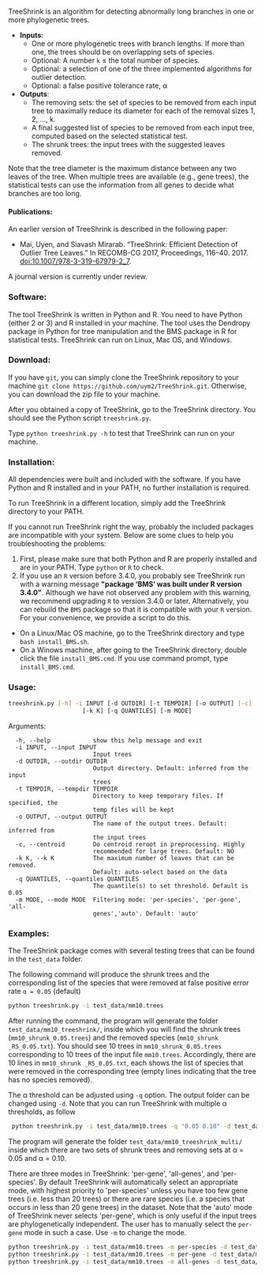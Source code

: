 
TreeShrink is an algorithm for detecting abnormally long branches in one or more phylogenetic trees. 

- **Inputs**: 
    - One or more phylogenetic trees with branch lengths. If more than one, the trees should be on overlapping sets of species. 
    - Optional: A number `k` ≤ the total number of species.
    - Optional: a selection of one of the three implemented algorithms for outlier detection.
    - Optional: a false positive tolerance rate, α
- **Outputs**:
    - The removing sets: the set of species to be removed from each input tree to maximally reduce its diameter for each of the removal sizes 1, 2, ..., k.
    - A final suggested list of species to be removed from each input tree, computed based on the selected statistical test. 
    - The shrunk trees: the input trees with the suggested leaves removed. 
    
Note that the tree diameter is the maximum distance between any two leaves of the tree. When multiple trees are available (e.g., gene trees), the statistical tests can use the information from all genes to decide what branches are too long. 

#### Publications:

An earlier version of TreeShrink is described in the following paper:

* Mai, Uyen, and Siavash Mirarab. “TreeShrink: Efficient Detection of Outlier Tree Leaves.” In RECOMB-CG 2017, Proceedings, 116–40. 2017. [doi:10.1007/978-3-319-67979-2_7](https://doi.org/10.1007/978-3-319-67979-2_7).

A journal version is currently under review. 

### Software:
The tool TreeShrink is written in Python and R. You need to have Python (either 2 or 3) and R installed in your machine. The tool uses the Dendropy package in Python for tree manipulation and the BMS package in R for statistical tests. TreeShrink can run on Linux, Mac OS, and Windows.

### Download:
If you have ```git```, you can simply clone the TreeShrink repository to your machine ```git clone https://github.com/uym2/TreeShrink.git```. Otherwise, you can download the zip file to your machine. 

After you obtained a copy of TreeShrink, go to the TreeShrink directory. You should see the Python script ```treeshrink.py```. 

Type ```python treeshrink.py -h``` to test that TreeShrink can run on your machine.

### Installation:
All dependencies were built and included with the software. If you have Python and R installed and in your PATH, no further installation is required. 

To run TreeShrink in a different location, simply add the TreeShrink directory to your PATH.

If you cannot run TreeShrink right the way, probably the included packages are incompatible with your system. Below are some clues to help you troubleshooting the problems:
1. First, please make sure that both Python and R are properly installed and are in your PATH. Type ```python``` or ```R``` to check. 
2. If you use an ```R``` version before 3.4.0, you probably see TreeShrink run with a warning message **"package ‘BMS’ was built under R version 3.4.0"**. Although we have not observed any problem with this warning, we recommend upgrading ```R``` to version 3.4.0 or later. Alternatively, you can rebuild the ```BMS``` package so that it is compatible with your ```R``` version. For your convenience, we provide a script to do this.
- On a Linux/Mac OS machine, go to the TreeShrink directory and type ```bash install_BMS.sh```.
- On a Winows machine, after going to the TreeShrink directory, double click the file ```install_BMS.cmd```. If you use command prompt, type ```install_BMS.cmd```.

### Usage: 
```bash
treeshrink.py [-h] -i INPUT [-d OUTDIR] [-t TEMPDIR] [-o OUTPUT] [-c]
                     [-k K] [-q QUANTILES] [-m MODE]
```
Arguments:
```
  -h, --help            show this help message and exit
  -i INPUT, --input INPUT
                        Input trees
  -d OUTDIR, --outdir OUTDIR
                        Output directory. Default: inferred from the input
                        trees
  -t TEMPDIR, --tempdir TEMPDIR
                        Directory to keep temporary files. If specified, the
                        temp files will be kept
  -o OUTPUT, --output OUTPUT
                        The name of the output trees. Default: inferred from
                        the input trees
  -c, --centroid        Do centroid reroot in preprocessing. Highly
                        recommended for large trees. Default: NO
  -k K, --k K           The maximum number of leaves that can be removed.
                        Default: auto-select based on the data
  -q QUANTILES, --quantiles QUANTILES
                        The quantile(s) to set threshold. Default is 0.05
  -m MODE, --mode MODE  Filtering mode: 'per-species', 'per-gene', 'all-
                        genes','auto'. Default: 'auto'
```

### Examples:
The TreeShrink package comes with several testing trees that can be found in the `test_data` folder.

The following command will produce the shrunk trees and the corresponding list of the species that were removed at false positive error rate `α = 0.05` (default)
```bash
python treeshrink.py -i test_data/mm10.trees
```

After running the command, the program will generate the folder `test_data/mm10_treeshrink/`, inside which you will find the shrunk trees (`mm10_shrunk_0.05.trees`) and the removed species (`mm10_shrunk _RS_0.05.txt`). You should see 10 trees in `mm10_shrunk_0.05.trees` corresponding to 10 trees of the input file `mm10.trees`. Accordingly, there are 10 lines in `mm10_shrunk _RS_0.05.txt`, each shows the list of species that were removed in the corresponding tree (empty lines indicating that the tree has no species removed). 

The α threshold can be adjusted using ```-q``` option. The output folder can be changed using ```-d```. Note that you can run TreeShrink with multiple α thresholds, as follow

```bash
 python treeshrink.py -i test_data/mm10.trees -q "0.05 0.10" -d test_data/mm10_treeshrink_multi
 ```
 
 The program will generate the folder `test_data/mm10_treeshrink_multi/` inside which there are two sets of shrunk trees and removing sets at α = 0.05 and α = 0.10.
 
 There are three modes in TreeShrink: 'per-gene', 'all-genes', and 'per-species'. By default TreeShrink will automatically select an appropriate mode, with highest priority to 'per-species' unless you have too few gene trees (i.e. less than 20 trees) or there are rare species (i.e. a species that occurs in less than 20 gene trees) in the dataset.
 Note that the 'auto' mode of TreeShrink never selects 'per-gene', which is only useful if the input trees are phylogenetically independent. The user has to manually select the `per-gene` mode in such a case. Use ```-m``` to change the mode.
 
```bash
python treeshrink.py -i test_data/mm10.trees -m per-species -d test_data/mm10_treeshrink_perspecies
python treeshrink.py -i test_data/mm10.trees -m per-gene -d test_data/mm10_treeshrink_pergene
python treeshrink.py -i test_data/mm10.trees -m all-genes -d test_data/mm10_treeshrink_allgenes
```
 
